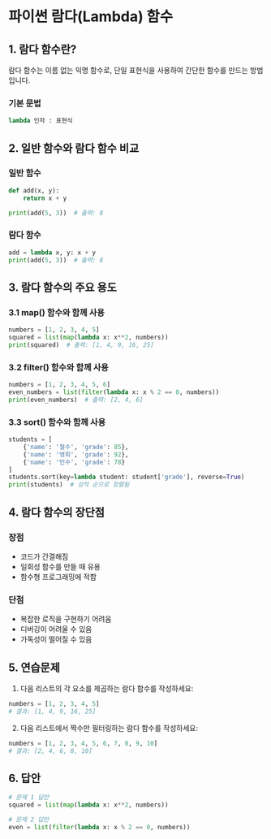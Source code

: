 # 파이썬 람다(Lambda) 함수

## 1. 람다 함수란?
람다 함수는 이름 없는 익명 함수로, 단일 표현식을 사용하여 간단한 함수를 만드는 방법입니다.

### 기본 문법
```python
lambda 인자 : 표현식
```

## 2. 일반 함수와 람다 함수 비교

### 일반 함수
```python
def add(x, y):
    return x + y

print(add(5, 3))  # 출력: 8
```

### 람다 함수
```python
add = lambda x, y: x + y
print(add(5, 3))  # 출력: 8
```

## 3. 람다 함수의 주요 용도

### 3.1 map() 함수와 함께 사용
```python
numbers = [1, 2, 3, 4, 5]
squared = list(map(lambda x: x**2, numbers))
print(squared)  # 출력: [1, 4, 9, 16, 25]
```

### 3.2 filter() 함수와 함께 사용
```python
numbers = [1, 2, 3, 4, 5, 6]
even_numbers = list(filter(lambda x: x % 2 == 0, numbers))
print(even_numbers)  # 출력: [2, 4, 6]
```

### 3.3 sort() 함수와 함께 사용
```python
students = [
    {'name': '철수', 'grade': 85},
    {'name': '영희', 'grade': 92},
    {'name': '민수', 'grade': 78}
]
students.sort(key=lambda student: student['grade'], reverse=True)
print(students)  # 성적 순으로 정렬됨
```

## 4. 람다 함수의 장단점

### 장점
- 코드가 간결해짐
- 일회성 함수를 만들 때 유용
- 함수형 프로그래밍에 적합

### 단점
- 복잡한 로직을 구현하기 어려움
- 디버깅이 어려울 수 있음
- 가독성이 떨어질 수 있음

## 5. 연습문제

1. 다음 리스트의 각 요소를 제곱하는 람다 함수를 작성하세요:
```python
numbers = [1, 2, 3, 4, 5]
# 결과: [1, 4, 9, 16, 25]
```

2. 다음 리스트에서 짝수만 필터링하는 람다 함수를 작성하세요:
```python
numbers = [1, 2, 3, 4, 5, 6, 7, 8, 9, 10]
# 결과: [2, 4, 6, 8, 10]
```

## 6. 답안
```python
# 문제 1 답안
squared = list(map(lambda x: x**2, numbers))

# 문제 2 답안
even = list(filter(lambda x: x % 2 == 0, numbers))
```
